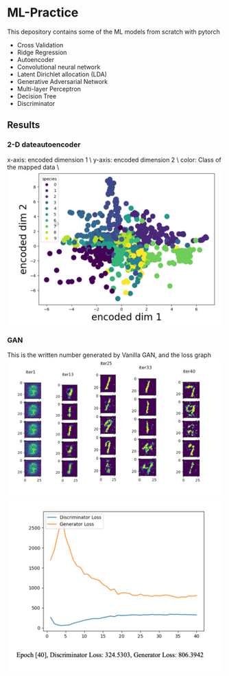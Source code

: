 # ML-Practice

This depository contains some of the ML models from scratch with pytorch

- Cross Validation
- Ridge Regression
- Autoencoder
- Convolutional neural network
- Latent Dirichlet allocation (LDA)
- Generative Adversarial Network
- Multi-layer Perceptron
- Decision Tree
- Discriminator

## Results

### 2-D dateautoencoder
x-axis: encoded dimension 1 \\
y-axis: encoded dimension 2 \\
color: Class of the mapped data \\
![](pics/AE.png)

### GAN
This is the written number generated by Vanilla GAN, and the loss graph
![](pics/GAN.png)
![](pics/GAN_loss.png)
